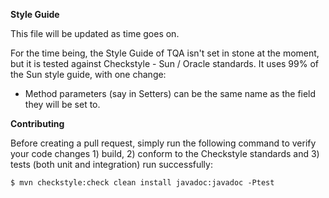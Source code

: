 **Style Guide**

This file will be updated as time goes on.

For the time being, the Style Guide of TQA isn't set in stone at the moment, but it is tested against Checkstyle - Sun / Oracle standards.
It uses 99% of the Sun style guide, with one change:

* Method parameters (say in Setters) can be the same name as the field they will be set to.

**Contributing**

Before creating a pull request, simply run the following command to verify your code changes 1) build, 2) conform to the Checkstyle standards and 3) tests (both unit and integration) run successfully:

```
$ mvn checkstyle:check clean install javadoc:javadoc -Ptest
```
